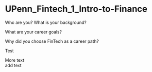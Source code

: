 # UPenn_Fintech_1_Intro-to-Finance

Who are you? What is your background?


What are your career goals?


Why did you choose FinTech as a career path?

Test

More text   
add text
